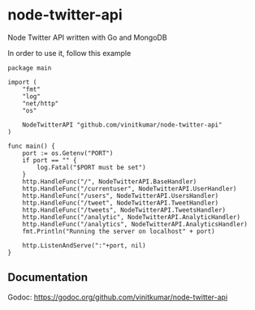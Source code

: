 # node-twitter-api


Node Twitter API written with Go and MongoDB

In order to use it, follow this example


```
package main

import (
	"fmt"
	"log"
	"net/http"
	"os"

	NodeTwitterAPI "github.com/vinitkumar/node-twitter-api"
)

func main() {
	port := os.Getenv("PORT")
	if port == "" {
		log.Fatal("$PORT must be set")
	}
	http.HandleFunc("/", NodeTwitterAPI.BaseHandler)
	http.HandleFunc("/currentuser", NodeTwitterAPI.UserHandler)
	http.HandleFunc("/users", NodeTwitterAPI.UsersHandler)
	http.HandleFunc("/tweet", NodeTwitterAPI.TweetHandler)
	http.HandleFunc("/tweets", NodeTwitterAPI.TweetsHandler)
	http.HandleFunc("/analytic", NodeTwitterAPI.AnalyticHandler)
	http.HandleFunc("/analytics", NodeTwitterAPI.AnalyticsHandler)
	fmt.Println("Running the server on localhost" + port)

	http.ListenAndServe(":"+port, nil)
}

```

## Documentation

Godoc: https://godoc.org/github.com/vinitkumar/node-twitter-api
